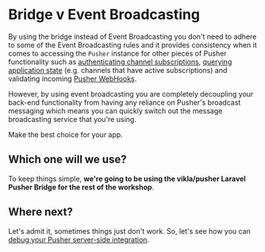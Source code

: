 # Bridge v Event Broadcasting <i class="fa fa-graduation-cap fa-2"></i>

By using the bridge instead of Event Broadcasting you don't need to adhere to some of the Event Broadcasting rules and it provides consistency when it comes to accessing the `Pusher` instance for other pieces of Pusher functionality such as [authenticating channel subscriptions](https://pusher.com/docs/authenticating_users), [querying application state](https://pusher.com/docs/server_api_guide/interact_rest_api#querying-application-state) (e.g. channels that have active subscriptions) and validating incoming [Pusher WebHooks](https://pusher.com/docs/webhooks).

However, by using event broadcasting you are completely decoupling your back-end functionality from having any reliance on Pusher's broadcast messaging which means you can quickly switch out the message broadcasting service that you're using.

Make the best choice for your app.

## Which one will we use?

To keep things simple, **we're going to be using the vikla/pusher Laravel Pusher Bridge for the rest of the workshop**.

## Where next?

Let's admit it, sometimes things just don't work. So, let's see how you can [debug your Pusher server-side integration](./server-debugging.md).
